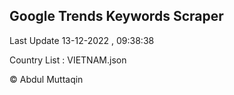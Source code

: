 

## Google Trends Keywords Scraper 
 
Last Update 13-12-2022 , 09:38:38

Country List :
VIETNAM.json



© Abdul Muttaqin 
